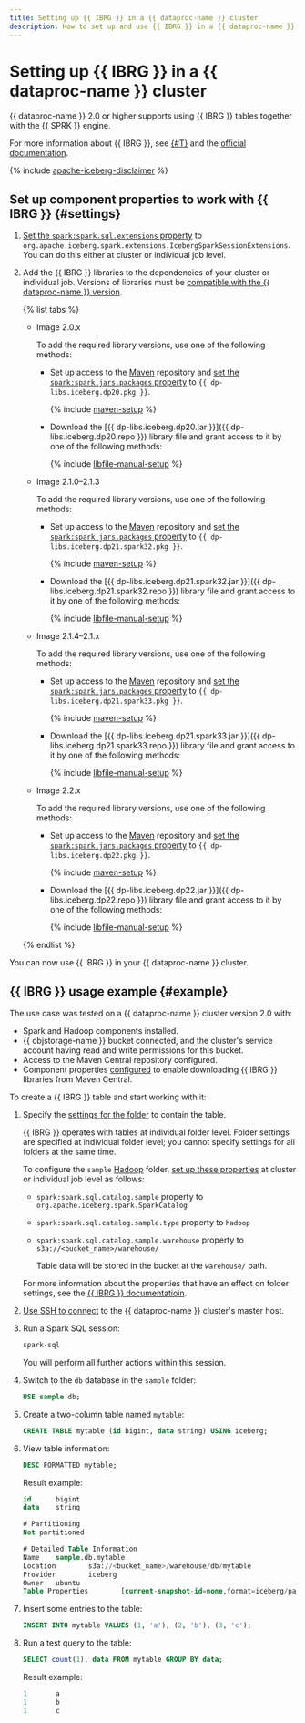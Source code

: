 ```yaml
---
title: Setting up {{ IBRG }} in a {{ dataproc-name }} cluster
description: How to set up and use {{ IBRG }} in a {{ dataproc-name }} cluster.
---
```


# Setting up {{ IBRG }} in a {{ dataproc-name }} cluster

{{ dataproc-name }} 2.0 or higher supports using {{ IBRG }} tables together with the {{ SPRK }} engine.

For more information about {{ IBRG }}, see [{#T}](../concepts/apache-iceberg.md) and the [official documentation](https://iceberg.apache.org/docs/latest/).


{% include [apache-iceberg-disclaimer](../../_includes/data-processing/apache-iceberg-disclaimer.md) %}


## Set up component properties to work with {{ IBRG }} {#settings}

1. [Set the `spark:spark.sql.extensions` property](../concepts/settings-list.md#change-properties) to `org.apache.iceberg.spark.extensions.IcebergSparkSessionExtensions`. You can do this either at cluster or individual job level.

1. Add the {{ IBRG }} libraries to the dependencies of your cluster or individual job. Versions of libraries must be [compatible with the {{ dataproc-name }} version](../concepts/apache-iceberg.md#compatibility).

    {% list tabs %}

    - Image 2.0.x

        To add the required library versions, use one of the following methods:

        * Set up access to the [Maven](https://maven.apache.org/index.html) repository and [set the `spark:spark.jars.packages` property](../concepts/settings-list.md#change-properties) to `{{ dp-libs.iceberg.dp20.pkg }}`.

            {% include [maven-setup](../../_includes/data-processing/maven-setup.md) %}

        * Download the [{{ dp-libs.iceberg.dp20.jar }}]({{ dp-libs.iceberg.dp20.repo }}) library file and grant access to it by one of the following methods:

            {% include [libfile-manual-setup](../../_includes/data-processing/libfile-manual-setup.md) %}

    - Image 2.1.0–2.1.3

        To add the required library versions, use one of the following methods:

        * Set up access to the [Maven](https://maven.apache.org/index.html) repository and [set the `spark:spark.jars.packages` property](../concepts/settings-list.md#change-properties) to `{{ dp-libs.iceberg.dp21.spark32.pkg }}`.

            {% include [maven-setup](../../_includes/data-processing/maven-setup.md) %}

        * Download the [{{ dp-libs.iceberg.dp21.spark32.jar }}]({{ dp-libs.iceberg.dp21.spark32.repo }}) library file and grant access to it by one of the following methods:

            {% include [libfile-manual-setup](../../_includes/data-processing/libfile-manual-setup.md) %}

    - Image 2.1.4–2.1.x

        To add the required library versions, use one of the following methods:

        * Set up access to the [Maven](https://maven.apache.org/index.html) repository and [set the `spark:spark.jars.packages` property](../concepts/settings-list.md#change-properties) to `{{ dp-libs.iceberg.dp21.spark33.pkg }}`.

            {% include [maven-setup](../../_includes/data-processing/maven-setup.md) %}

        * Download the [{{ dp-libs.iceberg.dp21.spark33.jar }}]({{ dp-libs.iceberg.dp21.spark33.repo }}) library file and grant access to it by one of the following methods:

            {% include [libfile-manual-setup](../../_includes/data-processing/libfile-manual-setup.md) %}

    - Image 2.2.x

        To add the required library versions, use one of the following methods:

        * Set up access to the [Maven](https://maven.apache.org/index.html) repository and [set the `spark:spark.jars.packages` property](../concepts/settings-list.md#change-properties) to `{{ dp-libs.iceberg.dp22.pkg }}`.

            {% include [maven-setup](../../_includes/data-processing/maven-setup.md) %}

        * Download the [{{ dp-libs.iceberg.dp22.jar }}]({{ dp-libs.iceberg.dp22.repo }}) library file and grant access to it by one of the following methods:

            {% include [libfile-manual-setup](../../_includes/data-processing/libfile-manual-setup.md) %}

    {% endlist %}

You can now use {{ IBRG }} in your {{ dataproc-name }} cluster.

## {{ IBRG }} usage example {#example}

The use case was tested on a {{ dataproc-name }} cluster version 2.0 with:

* Spark and Hadoop components installed.
* {{ objstorage-name }} bucket connected, and the cluster's service account having read and write permissions for this bucket.
* Access to the Maven Central repository configured.
* Component properties [configured](#settings) to enable downloading {{ IBRG }} libraries from Maven Central.

To create a {{ IBRG }} table and start working with it:

1. Specify the [settings for the folder](https://iceberg.apache.org/docs/latest/spark-configuration/#catalogs) to contain the table.

    {{ IBRG }} operates with tables at individual folder level. Folder settings are specified at individual folder level; you cannot specify settings for all folders at the same time.

    To configure the `sample` [Hadoop](https://iceberg.apache.org/docs/latest/spark-configuration/#catalog-configuration) folder, [set up these properties](../concepts/settings-list.md#change-properties) at cluster or individual job level as follows:

    * `spark:spark.sql.catalog.sample` property to `org.apache.iceberg.spark.SparkCatalog`
    * `spark:spark.sql.catalog.sample.type` property to `hadoop`
    * `spark:spark.sql.catalog.sample.warehouse` property to `s3a://<bucket_name>/warehouse/`

        Table data will be stored in the bucket at the `warehouse/` path.

    For more information about the properties that have an effect on folder settings, see the [{{ IBRG }} documentatioin](https://iceberg.apache.org/docs/latest/spark-configuration/#catalog-configuration).

1. [Use SSH to connect](./connect.md#data-proc-ssh) to the {{ dataproc-name }} cluster's master host.

1. Run a Spark SQL session:

    ```bash
    spark-sql
    ```

    You will perform all further actions within this session.

1. Switch to the `db` database in the `sample` folder:

    ```sql
    USE sample.db;
    ```

1. Create a two-column table named `mytable`:

    ```sql
    CREATE TABLE mytable (id bigint, data string) USING iceberg;
    ```

1. View table information:

    ```sql
    DESC FORMATTED mytable;
    ```

    Result example:

    ```sql
    id      bigint
    data    string

    # Partitioning
    Not partitioned

    # Detailed Table Information
    Name    sample.db.mytable
    Location        s3a://<bucket_name>/warehouse/db/mytable
    Provider        iceberg
    Owner   ubuntu
    Table Properties        [current-snapshot-id=none,format=iceberg/parquet]
    ```

1. Insert some entries to the table:

    ```sql
    INSERT INTO mytable VALUES (1, 'a'), (2, 'b'), (3, 'c');
    ```

1. Run a test query to the table:

    ```sql
    SELECT count(1), data FROM mytable GROUP BY data;
    ```

    Result example:

    ```sql
    1       a
    1       b
    1       c
    ```
